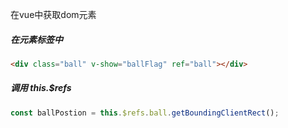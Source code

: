 在vue中获取dom元素

##### 在元素标签中

```html
<div class="ball" v-show="ballFlag" ref="ball"></div>
```

##### 调用 this.$refs

```js
const ballPostion = this.$refs.ball.getBoundingClientRect();
```



